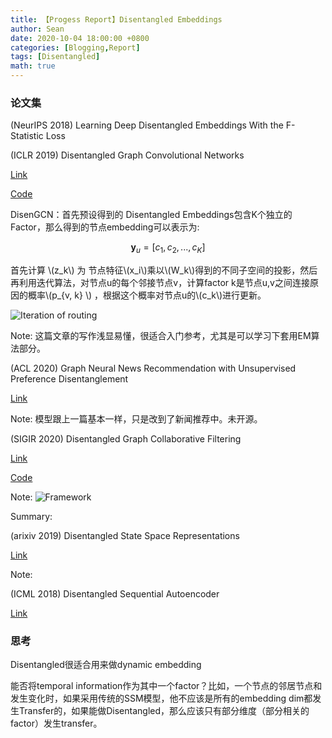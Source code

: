 ```yaml
---
title: 【Progess Report】Disentangled Embeddings
author: Sean
date: 2020-10-04 18:00:00 +0800
categories: [Blogging,Report]
tags: [Disentangled]
math: true
---
```


### 论文集


 (NeurIPS 2018) Learning Deep Disentangled Embeddings With the F-Statistic Loss

(ICLR 2019) Disentangled Graph Convolutional Networks

[Link](http://proceedings.mlr.press/v97/ma19a/ma19a.pdf)

[Code](https://github.com/THUDM/cogdl)

DisenGCN：首先预设得到的 Disentangled Embeddings包含K个独立的Factor，那么得到的节点embedding可以表示为:

$$ \mathbf{y}_u = [ c_1, c_2, ..., c_K ] $$

首先计算 \\(z_k\\) 为 节点特征\\(x_i\\)乘以\\(W_k\\)得到的不同子空间的投影，然后再利用迭代算法，对节点u的每个邻接节点v，计算factor k是节点u,v之间连接原因的概率\\(p_{v, k} \\) ，根据这个概率对节点u的\\(c_k\\)进行更新。

![Iteration of routing](https://i.loli.net/2020/10/10/15ZHuRfiObrvz2J.png)


Note: 这篇文章的写作浅显易懂，很适合入门参考，尤其是可以学习下套用EM算法部分。


(ACL 2020) Graph Neural News Recommendation with Unsupervised Preference Disentanglement

[Link](https://www.aclweb.org/anthology/2020.acl-main.392/)

Note: 模型跟上一篇基本一样，只是改到了新闻推荐中。未开源。


(SIGIR 2020) Disentangled Graph Collaborative Filtering

[Link](https://dl.acm.org/doi/abs/10.1145/3397271.3401137)

[Code](https://github.com/xiangwang1223/disentangled_graph_collaborative_filtering)

Note: 
![Framework](https://i.loli.net/2020/10/10/HLquIXiGyZsK2NT.png)

Summary: 



(arixiv 2019) Disentangled State Space Representations

[Link](https://arxiv.org/abs/1906.03255)

Note:


(ICML 2018) Disentangled Sequential Autoencoder

[Link](http://proceedings.mlr.press/v80/yingzhen18a.html)



### 思考

Disentangled很适合用来做dynamic embedding

能否将temporal information作为其中一个factor？比如，一个节点的邻居节点和发生变化时，如果采用传统的SSM模型，他不应该是所有的embedding dim都发生Transfer的，如果能做Disentangled，那么应该只有部分维度（部分相关的factor）发生transfer。